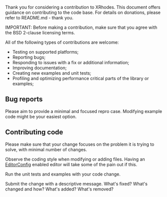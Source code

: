 Thank you for considering a contribution to XRhodes. This document offers guidance on contributing to the code base. For details on donations, please refer to README.md - thank you.

IMPORTANT: Before making a contribution, make sure that you agree with the BSD 2-clause licensing terms.

All of the following types of contributions are welcome:
- Testing on supported platforms;
- Reporting bugs;
- Responding to issues with a fix or additional information;
- Improving documentation;
- Creating new examples and unit tests;
- Profiling and optimizing performance critical parts of the library or examples;

Bug reports
-----------

Please aim to provide a minimal and focused repro case. Modifying example code might be your easiest option.

Contributing code
-----------------

Please make sure that your change focuses on the problem it is trying to solve, with minimal number of changes.

Observe the coding style when modifying or adding files. Having an [EditorConfig](https://editorconfig.org/) enabled editor will take some of the pain out if this.

Run the unit tests and examples with your code change.

Submit the change with a descriptive message. What's fixed? What's changed and how? What's added? What's removed?

